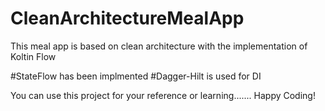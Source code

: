# CleanArchitectureMealApp
This meal app is based on clean architecture with the implementation of Koltin Flow

#StateFlow has been implmented
#Dagger-Hilt is used for DI

You can use this project for your reference or learning.......
Happy Coding!
